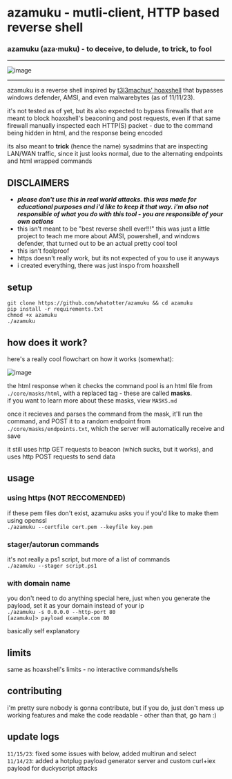 # azamuku - mutli-client, HTTP based reverse shell
### azamuku (aza·muku) - to deceive, to delude, to trick, to fool
***
![image](https://github.com/whatotter/azamuku/assets/42103041/efff5782-c9b0-4d9a-82b7-cd1b4500c6e0)
***
azamuku is a reverse shell inspired by [t3l3machus' hoaxshell](https://github.com/t3l3machus/hoaxshell) that bypasses windows defender, AMSI, and even malwarebytes (as of 11/11/23).

it's not tested as of yet, but its also expected to bypass firewalls that are meant to block hoaxshell's beaconing and post requests, even if that same firewall manually inspected each HTTP(S) packet - due to the command being hidden in html, and the response being encoded

its also meant to **trick** (hence the name) sysadmins that are inspecting LAN/WAN traffic, since it just looks normal, due to the alternating endpoints and html wrapped commands

## **DISCLAIMERS**
- ***please don't use this in real world attacks. this was made for educational purposes and i'd like to keep it that way. i'm also not responsible of what you do with this tool - you are responsible of your own actions***
- this isn't meant to be "best reverse shell ever!!!" this was just a little project to teach me more about AMSI, powershell, and windows defender, that turned out to be an actual pretty cool tool
- this isn't foolproof
- https doesn't really work, but its not expected of you to use it anyways
- i created everything, there was just inspo from hoaxshell

## setup
```
git clone https://github.com/whatotter/azamuku && cd azamuku
pip install -r requirements.txt
chmod +x azamuku
./azamuku
```

## how does it work?

here's a really cool flowchart on how it works (somewhat):

![image](https://github.com/whatotter/azamuku/assets/42103041/fca3cdf6-b412-4287-a323-4c9317d092fd)

the html response when it checks the command pool is an html file from `./core/masks/html`, with a replaced tag - these are called **masks**.  
if you want to learn more about these masks, view `MASKS.md`

once it recieves and parses the command from the mask, it'll run the command, and POST it to a random endpoint from `./core/masks/endpoints.txt`, which the server will automatically receive and save

it still uses http GET requests to beacon (which sucks, but it works), and uses http POST requests to send data

## usage
### using https (NOT RECCOMENDED)
if these pem files don't exist, azamuku asks you if you'd like to make them using openssl  
```./azamuku --certfile cert.pem --keyfile key.pem```

### stager/autorun commands
it's not really a ps1 script, but more of a list of commands  
```./azamuku --stager script.ps1```

### with domain name
you don't need to do anything special here, just when you generate the payload, set it as your domain instead of your ip  
```./azamuku -s 0.0.0.0 --http-port 80```  
```[azamuku]> payload example.com 80```

basically self explanatory

## limits
same as hoaxshell's limits - no interactive commands/shells

## contributing
i'm pretty sure nobody is gonna contribute, but if you do, just don't mess up working features and make the code readable - other than that, go ham :)

## update logs
`11/15/23`: fixed some issues with below, added multirun and select   
`11/14/23`: added a hotplug payload generator server and custom curl+iex payload for duckyscript attacks 